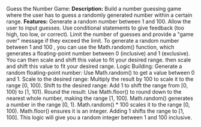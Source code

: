 Guess the Number Game:
**Description:** 
Build a number guessing game where the user has to guess a randomly generated number within a certain range.
**Features:**
Generate a random number between 1 and 100.
Allow the user to input guesses.
Use conditional statements to give feedback (too high, too low, or correct).
Limit the number of guesses and provide a "game over" message if they exceed the limit.
To generate a random number between 1 and 100 , you can use the Math.random() function, which generates a floating-point number between 0 (inclusive) and 1 (exclusive). You can then scale and shift this value to fit your desired range.
then scale and shift this value to fit your desired range.
Logic Building:
Generate a random floating-point number: Use Math.random() to get a value between 0 and 1.
Scale to the desired range: Multiply the result by 100 to scale it to the range [0, 100).
Shift to the desired range: Add 1 to shift the range from [0, 100) to [1, 101).
Round the result: Use Math.floor() to round down to the nearest whole number, making the range [1, 100].
Math.random() generates a number in the range [0, 1).
Math.random() * 100 scales it to the range [0, 100).
Math.floor() ensures it is an integer.
Adding 1 shifts the range to [1, 100].
This logic will give you a random integer between 1 and 100 inclusive.
